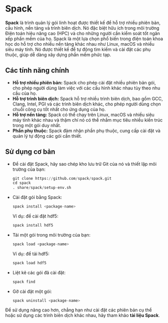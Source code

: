 # Spack
**Spack** là trình quản lý gói linh hoạt được thiết kế để hỗ trợ nhiều phiên bản, cấu hình, nền tảng và trình biên dịch. Nó đặc biệt hữu ích trong môi trường Điện toán hiệu năng cao (HPC) và cho những người cần kiểm soát tốt ngăn xếp phần mềm của họ. Spack là một lựa chọn phổ biến trong điện toán khoa học do hỗ trợ cho nhiều nền tảng khác nhau như Linux, macOS và nhiều siêu máy tính. Nó được thiết kế để tự động tìm kiếm và cài đặt các phụ thuộc, giúp dễ dàng xây dựng phần mềm phức tạp.
## Các tính năng chính
- **Hỗ trợ nhiều phiên bản:** Spack cho phép cài đặt nhiều phiên bản gói, cho phép người dùng làm việc với các cấu hình khác nhau tùy theo nhu cầu của họ.
- **Hỗ trợ trình biên dịch:** Spack hỗ trợ nhiều trình biên dịch, bao gồm GCC, Clang, Intel, PGI và các trình biên dịch khác, cho phép người dùng chọn chuỗi công cụ tốt nhất cho ứng dụng của họ.
- **Hỗ trợ nền tảng:** Spack có thể chạy trên Linux, macOS và nhiều siêu máy tính khác nhau và thậm chí nó có thể nhắm mục tiêu nhiều kiến trúc trong một gói duy nhất.
- **Phần phụ thuộc:** Spack đảm nhận phần phụ thuộc, cung cấp cài đặt và quản lý tự động các gói cần thiết.
## Sử dụng cơ bản
- Để cài đặt Spack, hãy sao chép kho lưu trữ Git của nó và thiết lập môi trường của bạn:
  ~~~python
  git clone https://github.com/spack/spack.git
  cd spack
  . share/spack/setup-env.sh
  ~~~
- Cài đặt gói bằng Spack:
  ~~~python
  spack install <package-name>
  ~~~
  Ví dụ: để cài đặt hdf5:
  ~~~python
  spack install hdf5
  ~~~
- Tải một gói trong môi trường của bạn:
  ~~~python
  spack load <package-name>
  ~~~
  Ví dụ: để tải hdf5:
  ~~~python
  spack load hdf5
  ~~~
- Liệt kê các gói đã cài đặt:
  ~~~python
  spack find
  ~~~
- Gỡ cài đặt một gói:
  ~~~python
  spack uninstall <package-name>
  ~~~
Để sử dụng nâng cao hơn, chẳng hạn như cài đặt các phiên bản cụ thể hoặc sử dụng các trình biên dịch khác nhau, hãy tham khảo **tài liệu Spack**.